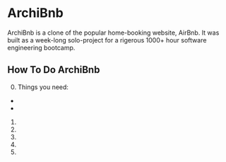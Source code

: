 # ArchiBnb

ArchiBnb is a clone of the popular home-booking website, AirBnb. It was built as a week-long solo-project for a rigerous 1000+ hour software engineering bootcamp.

## How To Do ArchiBnb

0. Things you need:

- <software>
- <software>

1.
2.
3.
4.
5.
